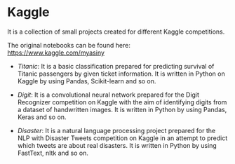 # Kaggle
It is a collection of small projects created for different Kaggle competitions.

The original notebooks can be found here: https://www.kaggle.com/myasiny

- *Titanic*: It is a basic classification prepared for predicting survival of Titanic passengers by given ticket information. It is written in Python on Kaggle by using Pandas, Scikit-learn and so on.

- *Digit*: It is a convolutional neural network prepared for the Digit Recognizer competition on Kaggle with the aim of identifying digits from a dataset of handwritten images. It is written in Python by using Pandas, Keras and so on.

- *Disaster*: It is a natural language processing project prepared for the NLP with Disaster Tweets competition on Kaggle in an attempt to predict which tweets are about real disasters. It is written in Python by using FastText, nltk and so on.

